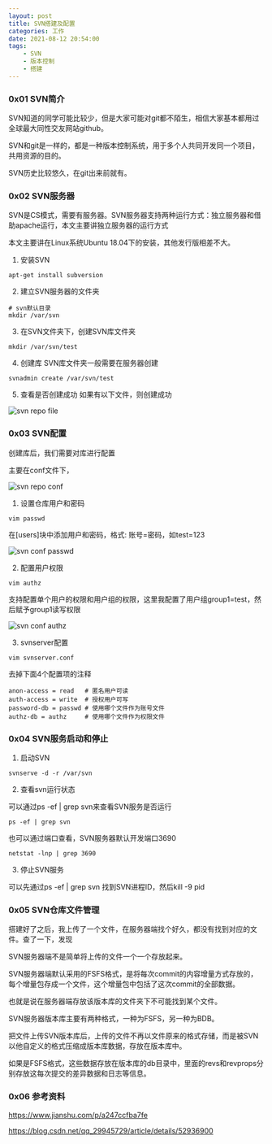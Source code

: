 ```yaml
---
layout: post
title: SVN搭建及配置
categories: 工作
date: 2021-08-12 20:54:00
tags:
    - SVN
    - 版本控制
    - 搭建 
---
```


### 0x01 SVN简介
SVN知道的同学可能比较少，但是大家可能对git都不陌生，相信大家基本都用过全球最大同性交友网站github。

SVN和git是一样的，都是一种版本控制系统，用于多个人共同开发同一个项目，共用资源的目的。

SVN历史比较悠久，在git出来前就有。

### 0x02 SVN服务器
SVN是CS模式，需要有服务器。SVN服务器支持两种运行方式：独立服务器和借助apache运行，本文主要讲独立服务器的运行方式

本文主要讲在Linux系统Ubuntu 18.04下的安装，其他发行版相差不大。

1. 安装SVN
```shell
apt-get install subversion
```
2. 建立SVN服务器的文件夹
```shell
# svn默认目录
mkdir /var/svn
```

<!--more-->

3. 在SVN文件夹下，创建SVN库文件夹
```shell
mkdir /var/svn/test
```
4. 创建库
SVN库文件夹一般需要在服务器创建
```shell
svnadmin create /var/svn/test
```
5. 查看是否创建成功
如果有以下文件，则创建成功

![svn repo file](https://cutoutsy-blog-1253675385.cos.ap-chengdu.myqcloud.com/blog_svn_01.png)

### 0x03 SVN配置
创建库后，我们需要对库进行配置

主要在conf文件下，

![svn repo conf](https://cutoutsy-blog-1253675385.cos.ap-chengdu.myqcloud.com/blog_svn_02.png)

1. 设置仓库用户和密码

```shell
vim passwd
```
在[users]块中添加用户和密码，格式: 账号=密码，如test=123

![svn conf passwd](https://cutoutsy-blog-1253675385.cos.ap-chengdu.myqcloud.com/blog_svn_03.png)

2. 配置用户权限
```shell
vim authz
```
支持配置单个用户的权限和用户组的权限，这里我配置了用户组group1=test，然后赋予group1读写权限

![svn conf authz](https://cutoutsy-blog-1253675385.cos.ap-chengdu.myqcloud.com/blog_svn_04.png)

3. svnserver配置
```shell
vim svnserver.conf
```
去掉下面4个配置项的注释
```shell
anon-access = read   # 匿名用户可读
auth-access = write  # 授权用户可写
password-db = passwd # 使用哪个文件作为账号文件
authz-db = authz     # 使用哪个文件作为权限文件
```

### 0x04 SVN服务启动和停止
1. 启动SVN
```shell
svnserve -d -r /var/svn
```
2. 查看svn运行状态

可以通过ps -ef | grep svn来查看SVN服务是否运行
```shell
ps -ef | grep svn
```

也可以通过端口查看，SVN服务器默认开发端口3690

```shell
netstat -lnp | grep 3690
```

3. 停止SVN服务

可以先通过ps -ef | grep svn 找到SVN进程ID，然后kill -9 pid

### 0x05 SVN仓库文件管理

搭建好了之后，我上传了一个文件，在服务器端找个好久，都没有找到对应的文件。查了一下，发现

SVN服务器端不是简单将上传的文件一个一个存放起来。

SVN服务器端默认采用的FSFS格式，是将每次commit的内容增量方式存放的，每个增量包存成一个文件，这个增量包中包括了这次commit的全部数据。

也就是说在服务器端存放该版本库的文件夹下不可能找到某个文件。

SVN服务器版本库主要有两种格式，一种为FSFS，另一种为BDB。

把文件上传SVN版本库后，上传的文件不再以文件原来的格式存储，而是被SVN以他自定义的格式压缩成版本库数据，存放在版本库中。

如果是FSFS格式，这些数据存放在版本库的db目录中，里面的revs和revprops分别存放这每次提交的差异数据和日志等信息。


### 0x06 参考资料

https://www.jianshu.com/p/a247ccfba7fe

https://blog.csdn.net/qq_29945729/article/details/52936900
